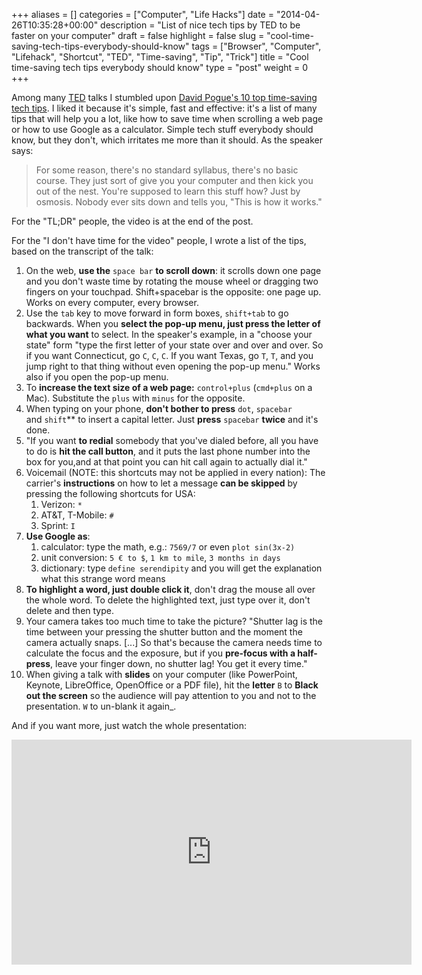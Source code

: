 +++
aliases      = []
categories   = ["Computer", "Life Hacks"]
date         = "2014-04-26T10:35:28+00:00"
description  = "List of nice tech tips by TED to be faster on your computer"
draft        = false
highlight    = false
slug         = "cool-time-saving-tech-tips-everybody-should-know"
tags         = ["Browser", "Computer", "Lifehack", "Shortcut", "TED", "Time-saving", "Tip", "Trick"]
title        = "Cool time-saving tech tips everybody should know"
type         = "post"
weight       = 0
+++


Among many [TED](https://www.ted.com) talks I stumbled upon
[David Pogue's 10 top time-saving tech tips](https://www.ted.com/talks/david_pogue_10_top_time_saving_tech_tips). I
liked it because it's simple, fast and effective: it's a list of many tips that
will help you a lot, like how to save time when scrolling a web page or how to
use Google as a calculator. Simple tech stuff everybody should know, but they
don't, which irritates me more than it should. As the speaker says:



> For some reason, there's no standard syllabus, there's no basic course. They
> just sort of give you your computer and then kick you out of the nest. You're
> supposed to learn this stuff how? Just by osmosis. Nobody ever sits down and
> tells you, "This is how it works."

For the "TL;DR" people, the video is at the end of the post.

For the "I don't have time for the video" people, I wrote a list of the tips,
based on the transcript of the talk:

1. On the web, **use the** `space bar` **to scroll down**: it scrolls down one
   page and you don't waste time by rotating the mouse wheel or dragging two
   fingers on your touchpad. Shift+spacebar is the opposite: one page up. Works
   on every computer, every browser.
2. Use the `tab` key to move forward in form boxes, `shift+tab` to go
   backwards. When you **select the pop-up menu, just press the letter of what
   you want** to select. In the speaker's example, in a "choose your state" form
   "type the first letter of your state over and over and over. So if you want
   Connecticut, go `C`, `C`, `C`. If you want Texas, go `T`, `T`, and you jump
   right to that thing without even opening the pop-up menu." Works also if you
   open the pop-up menu.
3. To **increase the text size of a web page:** `control+plus` (`cmd+plus` on
   a Mac). Substitute the `plus` with `minus` for the opposite.
4. When typing on your phone, **don't bother to press** `dot`, `spacebar`
   and `shift`** to insert a capital letter. Just **press** `spacebar` **twice**
   and it's done.
5. "If you want **to redial** somebody that you've dialed before, all you have
   to do is **hit the call button**, and it puts the last phone number into the
   box for you,and at that point you can hit call again to actually dial it."
6. Voicemail (NOTE: this shortcuts may not be applied in every nation): The
   carrier's **instructions** on how to let a message **can be skipped** by
   pressing the following shortcuts for USA:
    1. Verizon: `*`
    2. AT&T, T-Mobile: `#`
    3. Sprint: `I`
7. **Use Google as**:
    1. calculator: type the math, e.g.: `7569/7` or even `plot sin(3x-2)`
    2. unit conversion: `5 € to $`, `1 km to mile`, `3 months in days`
    3. dictionary: type `define serendipity` and you will get the explanation
       what this strange word means
8. **To highlight a word, just double click it**, don't drag the mouse all over
   the whole word. To delete the highlighted text, just type over it, don't
   delete and then type.
9. Your camera takes too much time to take the picture? "Shutter lag is the
   time between your pressing the shutter button and the moment the camera
   actually snaps. [...] So that's because the camera needs time to calculate
   the focus and the exposure, but if you **pre-focus with a half-press**, leave
   your finger down, no shutter lag! You get it every time."
10. When giving a talk with **slides** on your computer (like PowerPoint,
    Keynote, LibreOffice, OpenOffice or a PDF file), hit the **letter** `B`
    to **Black out the screen** so the audience will pay attention to you and
    not to the presentation. `W` to un-blank it again_.


And if you want more, just watch the whole presentation:

<iframe
src="https://embed-ssl.ted.com/talks/lang/en/david_pogue_10_top_time_saving_tech_tips.html"
width="640" height="360" frameborder="0" scrolling="no" webkitAllowFullScreen
mozallowfullscreen allowFullScreen></iframe>
